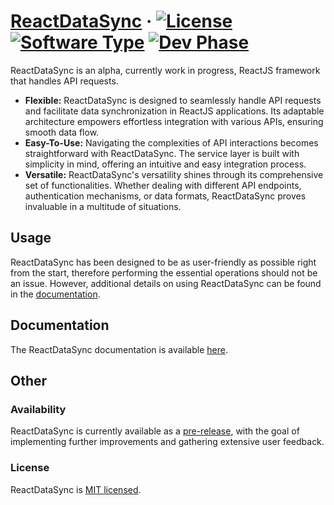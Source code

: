 # [ReactDataSync](https://github.com/mattszymanko/ReactDataSync/releases) &middot; [![License](https://img.shields.io/badge/License-MIT-blue)](https://github.com/mattszymanko/ReactDataSync/blob/main/LICENSE) [![Software Type](https://img.shields.io/badge/Software-Open--Source-green)](https://en.wikipedia.org/wiki/Open-source_software) [![Dev Phase](https://img.shields.io/badge/Phase-Alpha-lightgrey)](https://github.com/mattszymanko/ReactDataSync/releases)

ReactDataSync is an alpha, currently work in progress, ReactJS framework that handles API requests.
* **Flexible:** ReactDataSync is designed to seamlessly handle API requests and facilitate data synchronization in ReactJS applications. Its adaptable architecture empowers effortless integration with various APIs, ensuring smooth data flow.
* **Easy-To-Use:** Navigating the complexities of API interactions becomes straightforward with ReactDataSync. The service layer is built with simplicity in mind, offering an intuitive and easy integration process.
* **Versatile:** ReactDataSync's versatility shines through its comprehensive set of functionalities. Whether dealing with different API endpoints, authentication mechanisms, or data formats, ReactDataSync proves invaluable in a multitude of situations.

## Usage
ReactDataSync has been designed to be as user-friendly as possible right from the start, therefore performing the essential operations should not be an issue. However, additional details on using ReactDataSync can be found in the [documentation](https://github.com/mattszymanko/ReactDataSync/wiki).

## Documentation
The ReactDataSync documentation is available [here](https://github.com/mattszymanko/ReactDataSync/wiki).

## Other

### Availability
ReactDataSync is currently available as a [pre-release](https://github.com/mattszymanko/ReactDataSync/releases), with the goal of implementing further improvements and gathering extensive user feedback.

### License

ReactDataSync is [MIT licensed](https://github.com/mattszymanko/ReactDataSync/blob/main/LICENSE).

